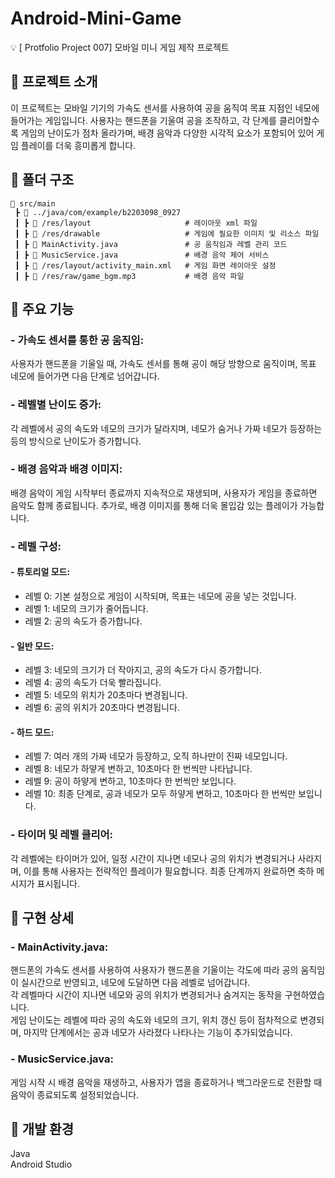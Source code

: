 # Android-Mini-Game
💡 [ Protfolio Project 007] 모바일 미니 게임 제작 프로젝트


## 📌 프로젝트 소개
이 프로젝트는 모바일 기기의 가속도 센서를 사용하여 공을 움직여 목표 지점인 네모에 들어가는 게임입니다. 사용자는 핸드폰을 기울여 공을 조작하고, 각 단계를 클리어할수록 게임의 난이도가 점차 올라가며, 배경 음악과 다양한 시각적 요소가 포함되어 있어 게임 플레이를 더욱 흥미롭게 합니다.

## 📌 폴더 구조
    📂 src/main
     ┣ 📂 ../java/com/example/b2203098_0927  
     ┃ ┣ 📂 /res/layout                     # 레이아웃 xml 파일
     ┃ ┣ 📂 /res/drawable                   # 게임에 필요한 이미지 및 리소스 파일  
     ┃ ┣ 📜 MainActivity.java               # 공 움직임과 레벨 관리 코드  
     ┃ ┣ 📜 MusicService.java               # 배경 음악 제어 서비스  
     ┃ ┣ 📜 /res/layout/activity_main.xml   # 게임 화면 레이아웃 설정  
     ┃ ┣ 📜 /res/raw/game_bgm.mp3           # 배경 음악 파일  

 
## 📌 주요 기능
### - 가속도 센서를 통한 공 움직임:
사용자가 핸드폰을 기울일 때, 가속도 센서를 통해 공이 해당 방향으로 움직이며, 목표 네모에 들어가면 다음 단계로 넘어갑니다.

### - 레벨별 난이도 증가:
각 레벨에서 공의 속도와 네모의 크기가 달라지며, 네모가 숨거나 가짜 네모가 등장하는 등의 방식으로 난이도가 증가합니다.

### - 배경 음악과 배경 이미지:
배경 음악이 게임 시작부터 종료까지 지속적으로 재생되며, 사용자가 게임을 종료하면 음악도 함께 종료됩니다. 추가로, 배경 이미지를 통해 더욱 몰입감 있는 플레이가 가능합니다.

### - 레벨 구성:
#### - 튜토리얼 모드:
- 레벨 0: 기본 설정으로 게임이 시작되며, 목표는 네모에 공을 넣는 것입니다.  
- 레벨 1: 네모의 크기가 줄어듭니다.  
- 레벨 2: 공의 속도가 증가합니다.  
  
#### - 일반 모드:
- 레벨 3: 네모의 크기가 더 작아지고, 공의 속도가 다시 증가합니다.  
- 레벨 4: 공의 속도가 더욱 빨라집니다.  
- 레벨 5: 네모의 위치가 20초마다 변경됩니다.  
- 레벨 6: 공의 위치가 20초마다 변경됩니다.  
  
#### - 하드 모드:
- 레벨 7: 여러 개의 가짜 네모가 등장하고, 오직 하나만이 진짜 네모입니다.  
- 레벨 8: 네모가 하얗게 변하고, 10초마다 한 번씩만 나타납니다.  
- 레벨 9: 공이 하얗게 변하고, 10초마다 한 번씩만 보입니다.  
- 레벨 10: 최종 단계로, 공과 네모가 모두 하얗게 변하고, 10초마다 한 번씩만 보입니다.  
  
### - 타이머 및 레벨 클리어:
각 레벨에는 타이머가 있어, 일정 시간이 지나면 네모나 공의 위치가 변경되거나 사라지며, 이를 통해 사용자는 전략적인 플레이가 필요합니다. 최종 단계까지 완료하면 축하 메시지가 표시됩니다.

## 📌 구현 상세
### - MainActivity.java:
핸드폰의 가속도 센서를 사용하여 사용자가 핸드폰을 기울이는 각도에 따라 공의 움직임이 실시간으로 반영되고, 네모에 도달하면 다음 레벨로 넘어갑니다.  
각 레벨마다 시간이 지나면 네모와 공의 위치가 변경되거나 숨겨지는 동작을 구현하였습니다.  
게임 난이도는 레벨에 따라 공의 속도와 네모의 크기, 위치 갱신 등이 점차적으로 변경되며, 마지막 단계에서는 공과 네모가 사라졌다 나타나는 기능이 추가되었습니다.  

### - MusicService.java:
게임 시작 시 배경 음악을 재생하고, 사용자가 앱을 종료하거나 백그라운드로 전환할 때 음악이 종료되도록 설정되었습니다.  

## 📌 개발 환경
  Java  
  Android Studio  
